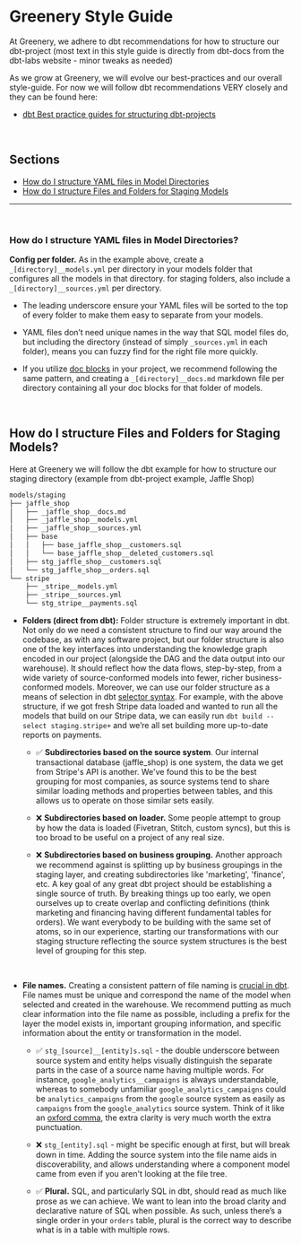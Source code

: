 
# Greenery Style Guide

At Greenery, we adhere to dbt recommendations for how to structure our dbt-project (most text in this style guide is directly from dbt-docs from the dbt-labs website - minor tweaks as needed)

As we grow at Greenery, we will evolve our best-practices and our overall style-guide. For now we will follow dbt recommendations VERY closely and they can be found here:
- [dbt Best practice guides for structuring dbt-projects](https://docs.getdbt.com/guides/best-practices)

<br>

## Sections
- [How do I structure YAML files in Model Directories](#how-do-i-structure-yaml-files-in-model-directories)
- [How do I structure Files and Folders for Staging Models](#how-do-i-structure-files-and-folders-for-staging-models)

---

<br>

### How do I structure YAML files in Model Directories?

**Config per folder.** As in the example above, create a `_[directory]__models.yml` per directory in your models folder that configures all the models in that directory. for staging folders, also include a `_[directory]__sources.yml` per directory.
  - The leading underscore ensure your YAML files will be sorted to the top of every folder to make them easy to separate from your models.
  
  - YAML files don’t need unique names in the way that SQL model files do, but including the directory (instead of simply `_sources.yml` in each folder), means you can fuzzy find for the right file more quickly.

  - If you utilize [doc blocks](https://docs.getdbt.com/docs/building-a-dbt-project/documentation#using-docs-blocks) in your project, we recommend following the same pattern, and creating a `_[directory]__docs.md` markdown file per directory containing all your doc blocks for that folder of models.

<br>

## How do I structure Files and Folders for Staging Models?

Here at Greenery we will follow the dbt example for how to structure our staging directory (example from dbt-project example, Jaffle Shop)


```markdown
models/staging
├── jaffle_shop
│   ├── _jaffle_shop__docs.md
│   ├── _jaffle_shop__models.yml
│   ├── _jaffle_shop__sources.yml
│   ├── base
│   │   ├── base_jaffle_shop__customers.sql
│   │   └── base_jaffle_shop__deleted_customers.sql
│   ├── stg_jaffle_shop__customers.sql
│   └── stg_jaffle_shop__orders.sql
└── stripe
    ├── _stripe__models.yml
    ├── _stripe__sources.yml
    └── stg_stripe__payments.sql
```

- **Folders (direct from dbt):** Folder structure is extremely important in dbt. Not only do we need a consistent structure to find our way around the codebase, as with any software project, but our folder structure is also one of the key interfaces into understanding the knowledge graph encoded in our project (alongside the DAG and the data output into our warehouse). It should reflect how the data flows, step-by-step, from a wide variety of source-conformed models into fewer, richer business-conformed models. Moreover, we can use our folder structure as a means of selection in dbt [selector syntax](https://docs.getdbt.com/reference/node-selection/syntax). For example, with the above structure, if we got fresh Stripe data loaded and wanted to run all the models that build on our Stripe data, we can easily run `dbt build --select staging.stripe+` and we’re all set building more up-to-date reports on payments.

  - ✅ **Subdirectories based on the source system**. Our internal transactional database (jaffle_shop) is one system, the data we get from Stripe's API is another. We've found this to be the best grouping for most companies, as source systems tend to share similar loading methods and properties between tables, and this allows us to operate on those similar sets easily.
  
  - ❌ **Subdirectories based on loader.** Some people attempt to group by how the data is loaded (Fivetran, Stitch, custom syncs), but this is too broad to be useful on a project of any real size.
  
  - ❌ **Subdirectories based on business grouping.** Another approach we recommend against is splitting up by business groupings in the staging layer, and creating subdirectories like 'marketing', 'finance', etc. A key goal of any great dbt project should be establishing a single source of truth. By breaking things up too early, we open ourselves up to create overlap and conflicting definitions (think marketing and financing having different fundamental tables for orders). We want everybody to be building with the same set of atoms, so in our experience, starting our transformations with our staging structure reflecting the source system structures is the best level of grouping for this step.

<br>

- **File names.** Creating a consistent pattern of file naming is [crucial in dbt](https://docs.getdbt.com/blog/on-the-importance-of-naming). File names must be unique and correspond the name of the model when selected and created in the warehouse. We recommend putting as much clear information into the file name as possible, including a prefix for the layer the model exists in, important grouping information, and specific information about the entity or transformation in the model.

  - ✅ `stg_[source]__[entity]s.sql` -  the double underscore between source system and entity helps visually distinguish the separate parts in the case of a source name having multiple words. For instance, `google_analytics__campaigns` is always understandable, whereas to somebody unfamiliar `google_analytics_campaigns` could be `analytics_campaigns` from the `google` source system as easily as `campaigns` from the `google_analytics` source system. Think of it like an [oxford comma](https://www.youtube.com/watch?v=P_i1xk07o4g), the extra clarity is very much worth the extra punctuation.
  
  - ❌ `stg_[entity].sql` - might be specific enough at first, but will break down in time. Adding the source system into the file name aids in discoverability, and allows understanding where a component model came from even if you aren't looking at the file tree.
  
  - ✅ **Plural.** SQL, and particularly SQL in dbt, should read as much like prose as we can achieve. We want to lean into the broad clarity and declarative nature of SQL when possible. As such, unless there’s a single order in your `orders` table, plural is the correct way to describe what is in a table with multiple rows.